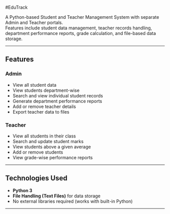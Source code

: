 #EduTrack


A Python-based Student and Teacher Management System with separate Admin and Teacher portals.  
Features include student data management, teacher records handling, department performance reports, grade calculation, and file-based data storage.

---

##  Features

###  Admin
- View all student data
- View students department-wise
- Search and view individual student records
- Generate department performance reports
- Add or remove teacher details
- Export teacher data to files

###  Teacher
- View all students in their class
- Search and update student marks
- View students above a given average
- Add or remove students
- View grade-wise performance reports

---

##  Technologies Used
- **Python 3**
- **File Handling (Text Files)** for data storage
- No external libraries required (works with built-in Python)

---
